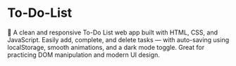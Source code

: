 # To-Do-List
📝 A clean and responsive To-Do List web app built with HTML, CSS, and JavaScript. Easily add, complete, and delete tasks — with auto-saving using localStorage, smooth animations, and a dark mode toggle. Great for practicing DOM manipulation and modern UI design.
